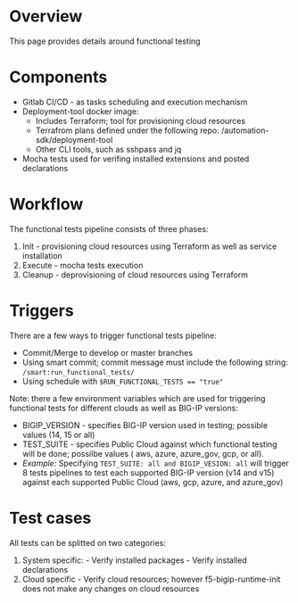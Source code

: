 # Overview

 This page provides details around functional testing


# Components

  * Gitlab CI/CD - as tasks scheduling and execution mechanism
  * Deployment-tool docker image:
    - Includes Terraform; tool for provisioning cloud resources
    - Terrafrom plans defined under the following repo: /automation-sdk/deployment-tool
    - Other CLI tools, such as sshpass and jq 
  * Mocha tests used for verifing installed extensions and posted declarations
  
  
# Workflow

 The functional tests pipeline consists of three phases: 
   1. Init    - provisioning cloud resources using Terraform as well as service installation
   2. Execute - mocha tests execution
   3. Cleanup - deprovisioning of cloud resources using Terraform 
   
   
# Triggers
 
 There are a few ways to trigger functional tests pipeline: 
 
   - Commit/Merge to develop or master branches
   - Using smart commit; commit message must include the following string: ```/smart:run_functional_tests/```
   - Using schedule with ```$RUN_FUNCTIONAL_TESTS == "true"```
   
 Note: there a few environment variables which are used for triggering functional tests for different clouds as well as BIG-IP versions:
   - BIGIP_VERSION - specifies BIG-IP version used in testing; possible values (14, 15 or all)
   - TEST_SUITE - specifies Public Cloud against which functional testing will be done; possilbe values ( aws, azure, azure_gov, gcp, or all). 
   - *Example:* Specifying `TEST_SUITE: all and BIGIP_VESION: all` will trigger 8 tests pipelines to test each supported BIG-IP version (v14 and v15) against each supported Public Cloud (aws, gcp, azure, and azure_gov)
   
# Test cases

 All tests can be splitted on two categories: 
 
  1. System specific:
    - Verify installed packages
    - Verify installed declarations 
  2. Cloud specific
    - Verify cloud resources; however f5-bigip-runtime-init does not make any changes on cloud resources   
   
